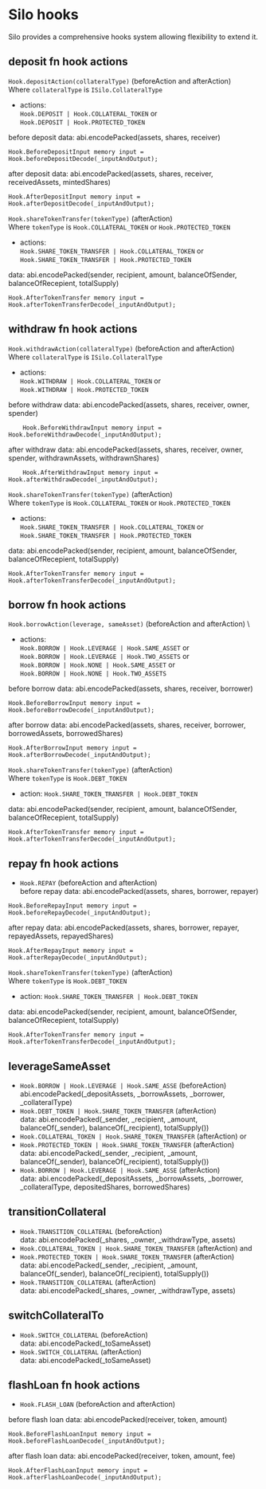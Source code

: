 # Silo hooks
Silo provides a comprehensive hooks system allowing flexibility to extend it.

## deposit fn hook actions
```Hook.depositAction(collateralType)``` (beforeAction and afterAction) \
Where `collateralType` is `ISilo.CollateralType`
- actions: \
```Hook.DEPOSIT | Hook.COLLATERAL_TOKEN``` or \
```Hook.DEPOSIT | Hook.PROTECTED_TOKEN```

before deposit data: abi.encodePacked(assets, shares, receiver)
```
Hook.BeforeDepositInput memory input = Hook.beforeDepositDecode(_inputAndOutput);
```
after deposit data: abi.encodePacked(assets, shares, receiver, receivedAssets, mintedShares)
```
Hook.AfterDepositInput memory input = Hook.afterDepositDecode(_inputAndOutput);
```

```Hook.shareTokenTransfer(tokenType)``` (afterAction) \
Where `tokenType` is `Hook.COLLATERAL_TOKEN` or `Hook.PROTECTED_TOKEN`
- actions: \
```Hook.SHARE_TOKEN_TRANSFER | Hook.COLLATERAL_TOKEN``` or \
```Hook.SHARE_TOKEN_TRANSFER | Hook.PROTECTED_TOKEN```

data: abi.encodePacked(sender, recipient, amount, balanceOfSender, balanceOfRecepient, totalSupply)
```
Hook.AfterTokenTransfer memory input = Hook.afterTokenTransferDecode(_inputAndOutput);
```

## withdraw fn hook actions
```Hook.withdrawAction(collateralType)``` (beforeAction and afterAction) \
Where `collateralType` is `ISilo.CollateralType`
- actions: \
```Hook.WITHDRAW | Hook.COLLATERAL_TOKEN``` or \
```Hook.WITHDRAW | Hook.PROTECTED_TOKEN```

before withdraw data: abi.encodePacked(assets, shares, receiver, owner, spender)
```
    Hook.BeforeWithdrawInput memory input = Hook.beforeWithdrawDecode(_inputAndOutput);
```
after withdraw data: abi.encodePacked(assets, shares, receiver, owner, spender, withdrawnAssets, withdrawnShares)
```
    Hook.AfterWithdrawInput memory input = Hook.afterWithdrawDecode(_inputAndOutput);
```
```Hook.shareTokenTransfer(tokenType)``` (afterAction) \
Where `tokenType` is `Hook.COLLATERAL_TOKEN` or `Hook.PROTECTED_TOKEN`
- actions: \
```Hook.SHARE_TOKEN_TRANSFER | Hook.COLLATERAL_TOKEN``` or \
```Hook.SHARE_TOKEN_TRANSFER | Hook.PROTECTED_TOKEN```

data: abi.encodePacked(sender, recipient, amount, balanceOfSender, balanceOfRecepient, totalSupply)
```
Hook.AfterTokenTransfer memory input = Hook.afterTokenTransferDecode(_inputAndOutput);
```

## borrow fn hook actions
```Hook.borrowAction(leverage, sameAsset)``` (beforeAction and afterAction) \
- actions: \
```Hook.BORROW | Hook.LEVERAGE | Hook.SAME_ASSET``` or \
```Hook.BORROW | Hook.LEVERAGE | Hook.TWO_ASSETS``` or \
```Hook.BORROW | Hook.NONE | Hook.SAME_ASSET``` or \
```Hook.BORROW | Hook.NONE | Hook.TWO_ASSETS```

before borrow data: abi.encodePacked(assets, shares, receiver, borrower)
```
Hook.BeforeBorrowInput memory input = Hook.beforeBorrowDecode(_inputAndOutput);
```
after borrow data: abi.encodePacked(assets, shares, receiver, borrower, borrowedAssets, borrowedShares)
```
Hook.AfterBorrowInput memory input = Hook.afterBorrowDecode(_inputAndOutput);
```

```Hook.shareTokenTransfer(tokenType)``` (afterAction) \
Where `tokenType` is `Hook.DEBT_TOKEN`
- action: ```Hook.SHARE_TOKEN_TRANSFER | Hook.DEBT_TOKEN```

data: abi.encodePacked(sender, recipient, amount, balanceOfSender, balanceOfRecepient, totalSupply)
```
Hook.AfterTokenTransfer memory input = Hook.afterTokenTransferDecode(_inputAndOutput);
```

## repay fn hook actions
- ```Hook.REPAY``` (beforeAction and afterAction) \
before repay data: abi.encodePacked(assets, shares, borrower, repayer)
```
Hook.BeforeRepayInput memory input = Hook.beforeRepayDecode(_inputAndOutput);
```
after repay data: abi.encodePacked(assets, shares, borrower, repayer, repayedAssets, repayedShares)
```
Hook.AfterRepayInput memory input = Hook.afterRepayDecode(_inputAndOutput);
```

```Hook.shareTokenTransfer(tokenType)``` (afterAction) \
Where `tokenType` is `Hook.DEBT_TOKEN`
- action: ```Hook.SHARE_TOKEN_TRANSFER | Hook.DEBT_TOKEN```

data: abi.encodePacked(sender, recipient, amount, balanceOfSender, balanceOfRecepient, totalSupply)
```
Hook.AfterTokenTransfer memory input = Hook.afterTokenTransferDecode(_inputAndOutput);
```

## leverageSameAsset
- ```Hook.BORROW | Hook.LEVERAGE | Hook.SAME_ASSE``` (beforeAction) \
abi.encodePacked(_depositAssets, _borrowAssets, _borrower, _collateralType)
- ```Hook.DEBT_TOKEN | Hook.SHARE_TOKEN_TRANSFER``` (afterAction) \
data: abi.encodePacked(_sender, _recipient, _amount, balanceOf(_sender), balanceOf(_recipient), totalSupply())
- ```Hook.COLLATERAL_TOKEN | Hook.SHARE_TOKEN_TRANSFER``` (afterAction) or
- ```Hook.PROTECTED_TOKEN | Hook.SHARE_TOKEN_TRANSFER``` (afterAction) \
data: abi.encodePacked(_sender, _recipient, _amount, balanceOf(_sender), balanceOf(_recipient), totalSupply())
- ```Hook.BORROW | Hook.LEVERAGE | Hook.SAME_ASSE``` (afterAction) \
data: abi.encodePacked(_depositAssets, _borrowAssets, _borrower, _collateralType, depositedShares, borrowedShares)

## transitionCollateral
- ```Hook.TRANSITION_COLLATERAL``` (beforeAction) \
data: abi.encodePacked(_shares, _owner, _withdrawType, assets)
- ```Hook.COLLATERAL_TOKEN | Hook.SHARE_TOKEN_TRANSFER``` (afterAction) and
- ```Hook.PROTECTED_TOKEN | Hook.SHARE_TOKEN_TRANSFER``` (afterAction) \
data: abi.encodePacked(_sender, _recipient, _amount, balanceOf(_sender), balanceOf(_recipient), totalSupply())
- ```Hook.TRANSITION_COLLATERAL``` (afterAction) \
data: abi.encodePacked(_shares, _owner, _withdrawType, assets)

## switchCollateralTo
- ```Hook.SWITCH_COLLATERAL``` (beforeAction) \
data: abi.encodePacked(_toSameAsset)
- ```Hook.SWITCH_COLLATERAL``` (afterAction) \
data: abi.encodePacked(_toSameAsset)

## flashLoan fn hook actions
- ```Hook.FLASH_LOAN``` (beforeAction and afterAction)

before flash loan data: abi.encodePacked(receiver, token, amount)
```
Hook.BeforeFlashLoanInput memory input = Hook.beforeFlashLoanDecode(_inputAndOutput);
```
after flash loan data: abi.encodePacked(receiver, token, amount, fee)
```
Hook.AfterFlashLoanInput memory input = Hook.afterFlashLoanDecode(_inputAndOutput);
```